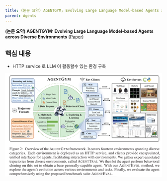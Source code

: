 ```yaml
---
title: (논문 요약) AGENTGYM; Evolving Large Language Model-based Agents across Diverse Environments
parent: Agents
---
```


**(논문 요약) AGENTGYM: Evolving Large Language Model-based Agents across Diverse Environments** [(Paper)](https://arxiv.org/pdf/2406.04151)


## 핵심 내용
- HTTP service 로 LLM 이 활동할수 있는 환경 구축    
<img src="/data/papers/agentgym/concept.png" width="800" />
